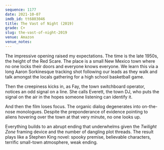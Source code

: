 ```yaml
---
sequence: 1177
date: 2021-10-07
imdb_id: tt6803046
title: The Vast of Night (2019)
grade: C+
slug: the-vast-of-night-2019
venue: Amazon
venue_notes:
---
```


The impressive opening raised my expectations. The time is the late 1950s, the height of the Red Scare. The place is a small New Mexico town where no one locks their doors and everyone knows everyone. We learn this via a long Aaron Sorkinesque tracking shot following our leads as they walk and talk amongst the locals gathering for a high school basketball game.

<!-- end -->

Then the creepiness kicks in, as Fay, the town switchboard operator, notices an odd signal on a line. She calls Everett, the town DJ, who puts the signal on the air in the hopes someone listening can identify it.

And then the film loses focus. The organic dialog degenerates into on-the-nose monologues. Despite the preponderance of evidence pointing to aliens hovering over the town at that very minute, no one looks up.

Everything builds to an abrupt ending that underwhelms given the _Twilight Zone_ framing device and the number of dangling plot threads. The result plays like a Stephen King novel: spooky premise, believable characters, terrific small-town atmosphere, weak ending.
